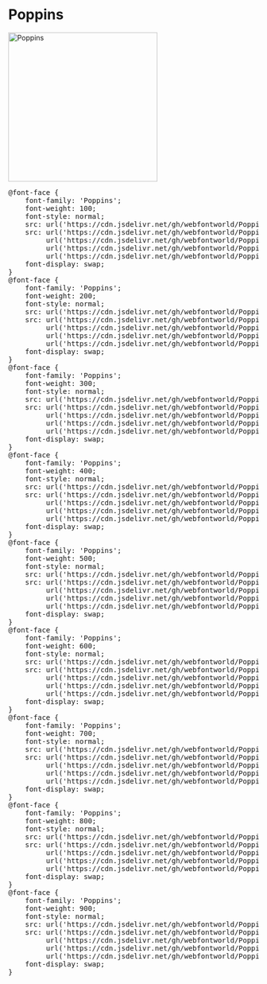 # Poppins

<a href="https://wess.tistory.com" target="_blank">
    <img src="https://webfontworld.github.io/Poppins/Poppins.jpg" alt="Poppins" style="width:300px">
</a>
<pre>
@font-face {
    font-family: 'Poppins';
    font-weight: 100;
    font-style: normal;
    src: url('https://cdn.jsdelivr.net/gh/webfontworld/Poppins/Poppins-Thin.eot');
    src: url('https://cdn.jsdelivr.net/gh/webfontworld/Poppins/Poppins-Thin.eot?#iefix') format('embedded-opentype'),
         url('https://cdn.jsdelivr.net/gh/webfontworld/Poppins/Poppins-Thin.woff2') format('woff2'),
         url('https://cdn.jsdelivr.net/gh/webfontworld/Poppins/Poppins-Thin.woff') format('woff'),
         url('https://cdn.jsdelivr.net/gh/webfontworld/Poppins/Poppins-Thin.ttf') format("truetype");
    font-display: swap;
} 
@font-face {
    font-family: 'Poppins';
    font-weight: 200;
    font-style: normal;
    src: url('https://cdn.jsdelivr.net/gh/webfontworld/Poppins/Poppins-ExtraLight.eot');
    src: url('https://cdn.jsdelivr.net/gh/webfontworld/Poppins/Poppins-ExtraLight.eot?#iefix') format('embedded-opentype'),
         url('https://cdn.jsdelivr.net/gh/webfontworld/Poppins/Poppins-ExtraLight.woff2') format('woff2'),
         url('https://cdn.jsdelivr.net/gh/webfontworld/Poppins/Poppins-ExtraLight.woff') format('woff'),
         url('https://cdn.jsdelivr.net/gh/webfontworld/Poppins/Poppins-ExtraLight.ttf') format("truetype");
    font-display: swap;
} 
@font-face {
    font-family: 'Poppins';
    font-weight: 300;
    font-style: normal;
    src: url('https://cdn.jsdelivr.net/gh/webfontworld/Poppins/Poppins-Light.eot');
    src: url('https://cdn.jsdelivr.net/gh/webfontworld/Poppins/Poppins-Light.eot?#iefix') format('embedded-opentype'),
         url('https://cdn.jsdelivr.net/gh/webfontworld/Poppins/Poppins-Light.woff2') format('woff2'),
         url('https://cdn.jsdelivr.net/gh/webfontworld/Poppins/Poppins-Light.woff') format('woff'),
         url('https://cdn.jsdelivr.net/gh/webfontworld/Poppins/Poppins-Light.ttf') format("truetype");
    font-display: swap;
} 
@font-face {
    font-family: 'Poppins';
    font-weight: 400;
    font-style: normal;
    src: url('https://cdn.jsdelivr.net/gh/webfontworld/Poppins/Poppins-Regular.eot');
    src: url('https://cdn.jsdelivr.net/gh/webfontworld/Poppins/Poppins-Regular.eot?#iefix') format('embedded-opentype'),
         url('https://cdn.jsdelivr.net/gh/webfontworld/Poppins/Poppins-Regular.woff2') format('woff2'),
         url('https://cdn.jsdelivr.net/gh/webfontworld/Poppins/Poppins-Regular.woff') format('woff'),
         url('https://cdn.jsdelivr.net/gh/webfontworld/Poppins/Poppins-Regular.ttf') format("truetype");
    font-display: swap;
} 
@font-face {
    font-family: 'Poppins';
    font-weight: 500;
    font-style: normal;
    src: url('https://cdn.jsdelivr.net/gh/webfontworld/Poppins/Poppins-Medium.eot');
    src: url('https://cdn.jsdelivr.net/gh/webfontworld/Poppins/Poppins-Medium.eot?#iefix') format('embedded-opentype'),
         url('https://cdn.jsdelivr.net/gh/webfontworld/Poppins/Poppins-Medium.woff2') format('woff2'),
         url('https://cdn.jsdelivr.net/gh/webfontworld/Poppins/Poppins-Medium.woff') format('woff'),
         url('https://cdn.jsdelivr.net/gh/webfontworld/Poppins/Poppins-Medium.ttf') format("truetype");
    font-display: swap;
} 
@font-face {
    font-family: 'Poppins';
    font-weight: 600;
    font-style: normal;
    src: url('https://cdn.jsdelivr.net/gh/webfontworld/Poppins/Poppins-SemiBold.eot');
    src: url('https://cdn.jsdelivr.net/gh/webfontworld/Poppins/Poppins-SemiBold.eot?#iefix') format('embedded-opentype'),
         url('https://cdn.jsdelivr.net/gh/webfontworld/Poppins/Poppins-SemiBold.woff2') format('woff2'),
         url('https://cdn.jsdelivr.net/gh/webfontworld/Poppins/Poppins-SemiBold.woff') format('woff'),
         url('https://cdn.jsdelivr.net/gh/webfontworld/Poppins/Poppins-SemiBold.ttf') format("truetype");
    font-display: swap;
} 
@font-face {
    font-family: 'Poppins';
    font-weight: 700;
    font-style: normal;
    src: url('https://cdn.jsdelivr.net/gh/webfontworld/Poppins/Poppins-Bold.eot');
    src: url('https://cdn.jsdelivr.net/gh/webfontworld/Poppins/Poppins-Bold.eot?#iefix') format('embedded-opentype'),
         url('https://cdn.jsdelivr.net/gh/webfontworld/Poppins/Poppins-Bold.woff2') format('woff2'),
         url('https://cdn.jsdelivr.net/gh/webfontworld/Poppins/Poppins-Bold.woff') format('woff'),
         url('https://cdn.jsdelivr.net/gh/webfontworld/Poppins/Poppins-Bold.ttf') format("truetype");
    font-display: swap;
} 
@font-face {
    font-family: 'Poppins';
    font-weight: 800;
    font-style: normal;
    src: url('https://cdn.jsdelivr.net/gh/webfontworld/Poppins/Poppins-ExtraBold.eot');
    src: url('https://cdn.jsdelivr.net/gh/webfontworld/Poppins/Poppins-ExtraBold.eot?#iefix') format('embedded-opentype'),
         url('https://cdn.jsdelivr.net/gh/webfontworld/Poppins/Poppins-ExtraBold.woff2') format('woff2'),
         url('https://cdn.jsdelivr.net/gh/webfontworld/Poppins/Poppins-ExtraBold.woff') format('woff'),
         url('https://cdn.jsdelivr.net/gh/webfontworld/Poppins/Poppins-ExtraBold.ttf') format("truetype");
    font-display: swap;
} 
@font-face {
    font-family: 'Poppins';
    font-weight: 900;
    font-style: normal;
    src: url('https://cdn.jsdelivr.net/gh/webfontworld/Poppins/Poppins-Black.eot');
    src: url('https://cdn.jsdelivr.net/gh/webfontworld/Poppins/Poppins-Black.eot?#iefix') format('embedded-opentype'),
         url('https://cdn.jsdelivr.net/gh/webfontworld/Poppins/Poppins-Black.woff2') format('woff2'),
         url('https://cdn.jsdelivr.net/gh/webfontworld/Poppins/Poppins-Black.woff') format('woff'),
         url('https://cdn.jsdelivr.net/gh/webfontworld/Poppins/Poppins-Black.ttf') format("truetype");
    font-display: swap;
} 
</pre>
